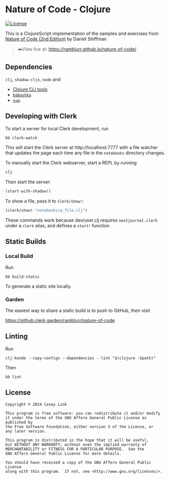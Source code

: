 # Nature of Code - Clojure

[![License][license]][license-url]

This is a ClojureScript implementation of the samples and exercises from [Nature of Code (2nd Edition)](noc2) by Daniel Shiffman 

> ➡️View live at: https://ramblurr.github.io/nature-of-code/

## Dependencies

`clj`, `shadow-cljs`, `node` and

- [Clojure CLI tools](https://clojure.org/guides/install_clojure)
- [`babashka`](https://github.com/babashka/babashka#installation)
- [`nvm`](https://github.com/nvm-sh/nvm#installing-and-updating).

## Developing with Clerk

To start a server for local Clerk development, run

```sh
bb clerk-watch
```

This will start the Clerk server at http://localhost:7777 with a file
watcher that updates the page each time any file in the `notebooks` directory changes.

To manually start the Clerk webserver, start a REPL by running

```sh
clj
```

Then start the server:

```clj
(start-with-shadow!)
```

To show a file, pass it to `clerk/show!`:

```clj
(clerk/show! "notebooks/a_file.clj")
```

These commands work because dev/user.clj requires `nextjournal.clerk` under a
`clerk` alias, and defines a `start!` function.

## Static Builds

### Local Build

Run

```
bb build-static
```

To generate a static site locally.

### Garden

The easiest way to share a static build is to push to GitHub, then visit

https://github.clerk.garden/ramblurr/nature-of-code

## Linting

Run

```
clj-kondo --copy-configs --dependencies --lint "$(clojure -Spath)"
```

Then

```
bb lint
```

## License

```
Copyright © 2024 Casey Link

This program is free software: you can redistribute it and/or modify
it under the terms of the GNU Affero General Public License as published by
the Free Software Foundation, either version 3 of the License, or
any later version.

This program is distributed in the hope that it will be useful,
but WITHOUT ANY WARRANTY; without even the implied warranty of
MERCHANTABILITY or FITNESS FOR A PARTICULAR PURPOSE.  See the
GNU Affero General Public License for more details.

You should have received a copy of the GNU Affero General Public License
along with this program.  If not, see <http://www.gnu.org/licenses/>.
```

[license]: https://img.shields.io/github/license/ramblurr/nature-of-code
[license-url]: LICENSE
[noc2]: https://github.com/nature-of-code/noc-book-2
